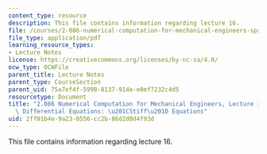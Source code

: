 ```yaml
---
content_type: resource
description: This file contains information regarding lecture 16.
file: /courses/2-086-numerical-computation-for-mechanical-engineers-spring-2013/2ff01b4e9a230556cc2b86d2d0d4f93d_MIT2_086S13_lecture16.pdf
file_type: application/pdf
learning_resource_types:
- Lecture Notes
license: https://creativecommons.org/licenses/by-nc-sa/4.0/
ocw_type: OCWFile
parent_title: Lecture Notes
parent_type: CourseSection
parent_uid: 75a7ef4f-5998-8137-914e-e0ef7232c4d5
resourcetype: Document
title: "2.086 Numerical Computation for Mechanical Engineers, Lecture 16: Ordinary\
  \ Differential Equations: \u201CStiff\u201D Equations"
uid: 2ff01b4e-9a23-0556-cc2b-86d2d0d4f93d
---
```

This file contains information regarding lecture 16.